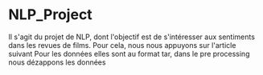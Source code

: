# NLP_Project

Il s'agit du projet de NLP, dont l'objectif est de s'intéresser aux sentiments dans les revues de films. Pour cela, nous nous appuyons sur l'article suivant 
Pour les données elles sont au format tar, dans le pre processing nous dézappons les données 
